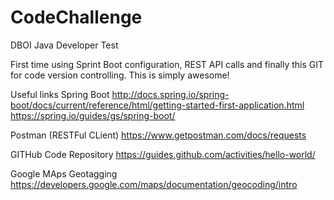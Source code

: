 # CodeChallenge
DBOI Java Developer Test

First time using Sprint Boot configuration, REST API calls and finally this GIT for code version controlling.
This is simply awesome!

Useful links 
Spring Boot
http://docs.spring.io/spring-boot/docs/current/reference/html/getting-started-first-application.html
https://spring.io/guides/gs/spring-boot/

Postman (RESTFul CLient)
https://www.getpostman.com/docs/requests

GITHub Code Repository
https://guides.github.com/activities/hello-world/

Google MAps Geotagging
https://developers.google.com/maps/documentation/geocoding/intro




